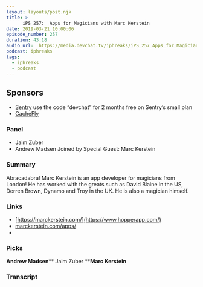 ```yaml
---
layout: layouts/post.njk
title: >
      iPS 257:  Apps for Magicians with Marc Kerstein
date: 2019-03-21 10:00:06
episode_number: 257
duration: 43:18
audio_url:  https://media.devchat.tv/iphreaks/iPS_257_Apps_for_Magicians_with_Marc_Kerstein.mp3
podcast: iphreaks
tags: 
  - iphreaks
  - podcast
---
```


## **Sponsors**

- [Sentry](http://sentry.io/)&nbsp;use the code “devchat” for 2 months free on Sentry’s small plan
- [CacheFly](https://www.cachefly.com/)

### **Panel**

- Jaim Zuber
- Andrew Madsen
Joined by Special Guest: Marc Kerstein
### **Summary**

Abracadabra! Marc Kerstein is an app developer for magicians from London! He has worked with the greats such as David Blaine in the US, Derren Brown, Dynamo and Troy in the UK. He is also a magician himself.

### **Links**

- [https://marckerstein.com/](https://www.hopperapp.com/)
- [marckerstein.com/apps/](http://marckerstein.com/?apps)
- 

### **Picks**
 **Andrew Madsen**** Jaim Zuber ****Marc Kerstein** 

### Transcript


